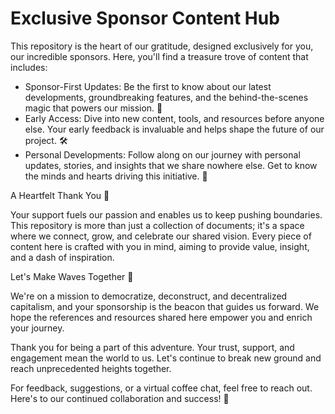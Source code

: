 # Exclusive Sponsor Content Hub
This repository is the heart of our gratitude, designed exclusively for you, our incredible sponsors. Here, you'll find a treasure trove of content that includes:

- Sponsor-First Updates: Be the first to know about our latest developments, groundbreaking features, and the behind-the-scenes magic that powers our mission. 🚀
- Early Access: Dive into new content, tools, and resources before anyone else. Your early feedback is invaluable and helps shape the future of our project. 🛠️
- Personal Developments: Follow along on our journey with personal updates, stories, and insights that we share nowhere else. Get to know the minds and hearts driving this initiative. 💌

A Heartfelt Thank You 💖

Your support fuels our passion and enables us to keep pushing boundaries. This repository is more than just a collection of documents; it's a space where we connect, grow, and celebrate our shared vision. Every piece of content here is crafted with you in mind, aiming to provide value, insight, and a dash of inspiration.

Let's Make Waves Together 🌊

We're on a mission to democratize, deconstruct, and decentralized capitalism, and your sponsorship is the beacon that guides us forward. We hope the references and resources shared here empower you and enrich your journey.

Thank you for being a part of this adventure. Your trust, support, and engagement mean the world to us. Let's continue to break new ground and reach unprecedented heights together.

For feedback, suggestions, or a virtual coffee chat, feel free to reach out. Here's to our continued collaboration and success! 🥂
